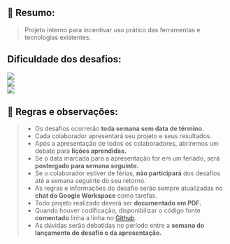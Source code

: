 ## :pushpin: Resumo:  
> Projeto interno para incentivar uso prático das ferramentas e tecnologias existentes.

## Dificuldade dos desafios:
![](https://img.shields.io/static/v1?label=Nível&message=Básico&color=?style=plastic)  
![](https://img.shields.io/static/v1?label=Nível&message=Intermediário&color=yellow)  
![](https://img.shields.io/static/v1?label=Nível&message=Avançado&color=critical) 

## :bookmark_tabs: Regras e observações:  
> - Os desafios ocorrerão **toda semana sem data de término.**  
> - Cada colaborador apresentará seu projeto e seus resultados.  
> - Após a apresentação de todos os colaboradores, abriremos um debate para **lições aprendidas.**  
> - Se o data marcada para a apresentação for em um feriado, será **postergado para semana seguinte.**  
> - Se o colaborador estiver de férias, **não participará** dos desafios até a semana seguinte do seu retorno.  
> - As regras e informações do desafio serão sempre atualizadas no **chat do Google Workspace** como tarefas.  
> - Todo projeto realizado deverá ser **documentado em PDF.**  
> - Quando houver codificação, disponibilizar o código fonte **comentado** linha a linha no [Github](https://github.com/).  
> - As dúvidas serão debatidas no período entre a **semana do lançamento do desafio e da apresentação.**  
